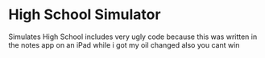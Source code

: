 # High School Simulator
 Simulates High School
includes very ugly code because this was written in the notes app on an iPad while i got my oil changed 
also you cant win
